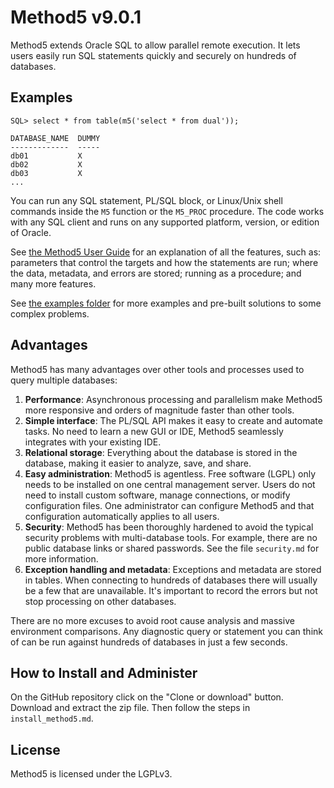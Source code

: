 Method5 v9.0.1
==============

Method5 extends Oracle SQL to allow parallel remote execution.  It lets users easily run SQL statements quickly and securely on hundreds of databases.


Examples
--------

    SQL> select * from table(m5('select * from dual'));
    
    DATABASE_NAME  DUMMY
    -------------  -----
    db01           X
    db02           X
    db03           X
    ...

You can run any SQL statement, PL/SQL block, or Linux/Unix shell commands inside the `M5` function or the `M5_PROC` procedure.  The code works with any SQL client and runs on any supported platform, version, or edition of Oracle.

See [the Method5 User Guide](user_guide.md) for an explanation of all the features, such as: parameters that control the targets and how the statements are run; where the data, metadata, and errors are stored; running as a procedure; and many more features.

See [the examples folder](examples/) for more examples and pre-built solutions to some complex problems.


Advantages
----------

Method5 has many advantages over other tools and processes used to query multiple databases:

1.  **Performance**:  Asynchronous processing and parallelism make Method5 more responsive and orders of magnitude faster than other tools.
2.  **Simple interface**:  The PL/SQL API makes it easy to create and automate tasks.  No need to learn a new GUI or IDE, Method5 seamlessly integrates with your existing IDE.
3.  **Relational storage**: Everything about the database is stored in the database, making it easier to analyze, save, and share.
4.  **Easy administration**:  Method5 is agentless.  Free software (LGPL) only needs to be installed on one central management server.  Users do not need to install custom software, manage connections, or modify configuration files.  One administrator can configure Method5 and that configuration automatically applies to all users.
5.  **Security**:  Method5 has been thoroughly hardened to avoid the typical security problems with multi-database tools.  For example, there are no public database links or shared passwords.  See the file `security.md` for more information.
6.  **Exception handling and metadata**:  Exceptions and metadata are stored in tables.  When connecting to hundreds of databases there will usually be a few that are unavailable.  It's important to record the errors but not stop processing on other databases.

There are no more excuses to avoid root cause analysis and massive environment comparisons.  Any diagnostic query or statement you can think of can be run against hundreds of databases in just a few seconds.


How to Install and Administer
-----------------------------

On the GitHub repository click on the "Clone or download" button.  Download and extract the zip file.  Then follow the steps in `install_method5.md`.


License
-------

Method5 is licensed under the LGPLv3.
